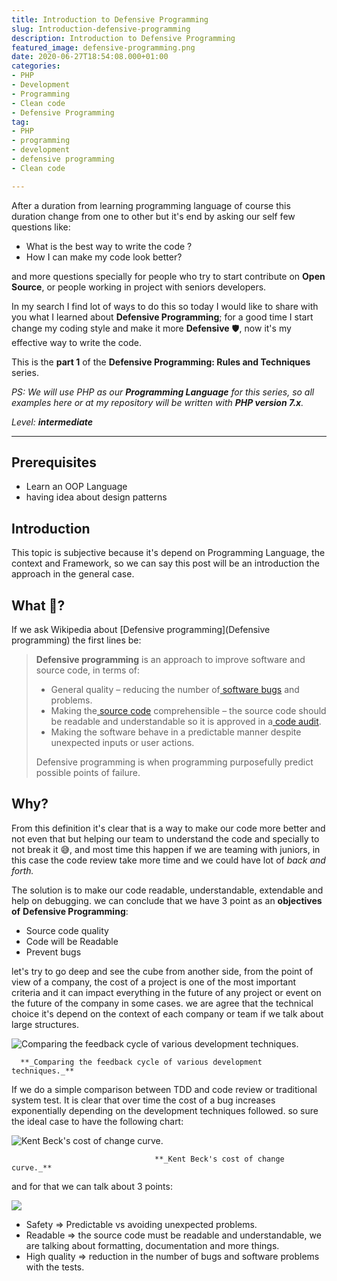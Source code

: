 ```yaml
---
title: Introduction to Defensive Programming
slug: Introduction-defensive-programming
description: Introduction to Defensive Programming
featured_image: defensive-programming.png
date: 2020-06-27T18:54:08.000+01:00
categories:
- PHP
- Development
- Programming
- Clean code
- Defensive Programming
tag:
- PHP
- programming
- development
- defensive programming
- Clean code

---
```

After a duration from learning programming language of course this duration change from one to other but it's end by asking our self few questions like:

* What is the best way to write the code ?
* How I can make my code look better?

and more questions specially for people who try to start contribute on **Open Source**, or people working in project with seniors developers.

In my search I find lot of ways to do this so today I would like to share with you what I learned about **Defensive Programming**; for a good time I start change my coding style and make it more **Defensive** 🛡️, now it's  my effective way to write the code.

This is the **part 1** of the **Defensive Programming: Rules and Techniques** series.

_PS: We will use PHP as our **Programming Language** for this series, so all examples here or at my repository  will be written with **PHP version 7.x**._

_Level: **intermediate**_

***

## Prerequisites

* Learn an OOP Language
* having idea about design patterns

## Introduction

This topic is subjective because it's depend on Programming Language, the context and Framework, so we can say this post will be an introduction the approach in the general case.

## What 🤔?

If we ask Wikipedia about [Defensive programming](Defensive programming) the first lines be:

> **Defensive programming** is an approach to improve software and source code, in terms of:
>
> * General quality – reducing the number of[ software bugs](https://en.wikipedia.org/wiki/Software_bug) and problems.
> * Making the[ source code](https://en.wikipedia.org/wiki/Source_code) comprehensible – the source code should be readable and understandable so it is approved in a[ code audit](https://en.wikipedia.org/wiki/Code_audit).
> * Making the software behave in a predictable manner despite unexpected inputs or user actions.
>
> Defensive programming is when programming purposefully predict possible points of failure.

## Why?

From this definition it's clear that is a way to make our code more better and not even that but helping our team to understand the code and specially to not break it 😅, and most time this happen if we are teaming with juniors, in this case the code review take more time and we could have lot of _back and forth._

The solution is to make our code readable, understandable, extendable and help on debugging. we can conclude that we have 3 point as an **objectives of** **Defensive Programming**:

* Source code quality
* Code will be Readable
* Prevent bugs

let's try to go deep and see the cube from another side, from the point of view of a company, the cost of a project is one of the most important criteria and it can impact everything in the future of any project or event on the future of the company in some cases. we are agree that the technical choice it's depend on the context of each company or team if we talk about large structures.

![Comparing the feedback cycle of various development techniques.](/uploads/comparingtechniques.jpg "Comparing the feedback cycle of various development techniques.")

      **_Comparing the feedback cycle of various development techniques._**

If we do a simple comparison between TDD and code review or traditional system test. It is clear that over time the cost of a bug increases exponentially depending on the development techniques followed. so sure the ideal case to have the following chart:

![Kent Beck's cost of change curve.](http://AgileModeling.com/images/costOfChangeBeck.gif "Kent Beck's cost of change curve.")

                                    **_Kent Beck's cost of change curve._**

and for that we can talk about 3 points:

![](/uploads/picture1.png)

* Safety => Predictable vs avoiding unexpected problems.
* Readable => the source code must be readable and understandable, we are talking about formatting, documentation and more things.
* High quality => reduction in the number of bugs and software problems with the tests.